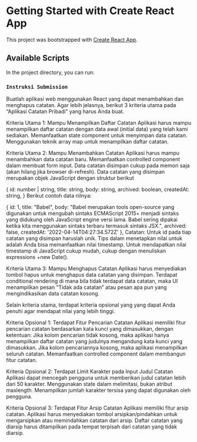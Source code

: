 # Getting Started with Create React App

This project was bootstrapped with [Create React App](https://github.com/facebook/create-react-app).

## Available Scripts

In the project directory, you can run:

### `Instruksi Submission`

Buatlah aplikasi web menggunakan React yang dapat menambahkan dan menghapus catatan. Agar lebih jelasnya, berikut 3 kriteria utama pada “Aplikasi Catatan Pribadi” yang harus Anda buat.


Kriteria Utama 1: Mampu Menampilkan Daftar Catatan
Aplikasi harus mampu menampilkan daftar catatan dengan data awal (initial data) yang telah kami sediakan.
Memanfaatkan state component untuk menyimpan data catatan.
Menggunakan teknik array map untuk menampilkan daftar catatan.


Kriteria Utama 2: Mampu Menambahkan Catatan
Aplikasi harus mampu menambahkan data catatan baru.
Memanfaatkan controlled component dalam membuat form input.
Data catatan disimpan cukup pada memori saja (akan hilang jika browser di-refresh).
Data catatan yang disimpan merupakan objek JavaScript dengan struktur berikut

{
  id: number | string,
  title: string,
  body: string,
  archived: boolean, 
  createdAt: string,
}
Berikut contoh data riilnya:

{
    id: 1,
    title: "Babel",
    body: "Babel merupakan tools open-source yang digunakan untuk mengubah sintaks ECMAScript 2015+ menjadi sintaks yang didukung oleh JavaScript engine versi lama. Babel sering dipakai ketika kita menggunakan sintaks terbaru termasuk sintaks JSX.",
    archived: false,
    createdAt: '2022-04-14T04:27:34.572Z'
  },
Catatan:
Untuk id pada tiap catatan yang disimpan haruslah unik. Tips dalam menetapkan nilai untuk adalah Anda bisa memanfaatkan nilai timestamp. Untuk mendapatkan nilai timestamp di JavaScript cukup mudah, cukup dengan menuliskan expressions +new Date().


Kriteria Utama 3: Mampu Menghapus Catatan
Aplikasi harus menyediakan tombol hapus untuk menghapus data catatan yang disimpan.
Terdapat conditional rendering di mana bila tidak terdapat data catatan, maka UI menampilkan pesan “Tidak ada catatan” atau pesan apa pun yang mengindikasikan data catatan kosong.


Selain kriteria utama, terdapat kriteria opsional yang yang dapat Anda penuhi agar mendapat nilai yang lebih tinggi.


Kriteria Opsional 1: Terdapat Fitur Pencarian Catatan
Aplikasi memiliki fitur pencarian catatan berdasarkan kata kunci yang dimasukkan, dengan ketentuan:
Jika kolom pencarian tidak kosong, maka aplikasi hanya menampilkan daftar catatan yang judulnya mengandung kata kunci yang dimasukkan.
Jika kolom pencariannya kosong, maka aplikasi menampilkan seluruh catatan.
Memanfaatkan controlled component dalam membangun fitur catatan.


Kriteria Opsional 2: Terdapat Limit Karakter pada Input Judul Catatan
Aplikasi dapat mencegah pengguna untuk memberikan judul catatan lebih dari 50 karakter.
Menggunakan state dalam melimitasi, bukan atribut maxlength.
Menampilkan jumlah karakter tersisa yang dapat digunakan oleh pengguna.


Kriteria Opsional 3: Terdapat Fitur Arsip Catatan
Aplikasi memiliki fitur arsip catatan.
Aplikasi harus menyediakan tombol arsipkan/pindahkan untuk mengarsipkan atau memindahkan catatan dari arsip.
Daftar catatan yang diarsip harus ditampilkan pada tempat terpisah dari catatan yang tidak diarsip.

